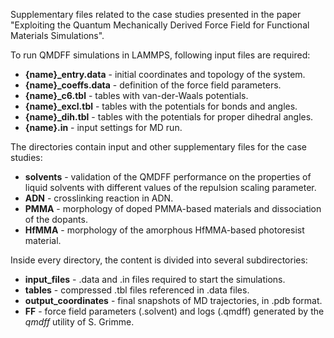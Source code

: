 Supplementary files related to the case studies presented in the paper "Exploiting the Quantum Mechanically Derived Force Field for Functional Materials Simulations".

To run QMDFF simulations in LAMMPS, following input files are required:
* **{name}_entry.data** - initial coordinates and topology of the system.
* **{name}_coeffs.data** - definition of the force field parameters.
* **{name}_c6.tbl** - tables with van-der-Waals potentials.
* **{name}_excl.tbl** - tables with the potentials for bonds and angles.
* **{name}_dih.tbl** - tables with the potentials for proper dihedral angles.
* **{name}.in** - input settings for MD run.

The directories contain input and other supplementary files for the case studies:
* **solvents** - validation of the QMDFF performance on the properties of liquid solvents with different values of the repulsion scaling parameter.
* **ADN** - crosslinking reaction in ADN.
* **PMMA** - morphology of doped PMMA-based materials and dissociation of the dopants.
* **HfMMA** - morphology of the amorphous HfMMA-based photoresist material.

Inside every directory, the content is divided into several subdirectories:
* **input_files** -  .data and .in files required to start the simulations.
* **tables** - compressed .tbl files referenced in .data files.
* **output_coordinates** - final snapshots of MD trajectories, in .pdb format.
* **FF** - force field parameters (.solvent) and logs (.qmdff) generated by the *qmdff* utility of S. Grimme.
